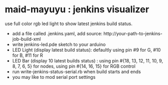 maid-mayuyu : jenkins visualizer
===========

use full color rgb led light to show latest jenkins build status.

* add a file called .jenkins.yaml, add source: http://your-path-to-jenkins-job-build-xml
* write jenkins-led.pde sketch to your arduino
 * LED Light (display latest build status): defaultly using pin #9 for G, #10 for B, #11 for R
 * LED Bar (display 10 latest builds status) : using pin #{18, 13, 12, 11, 10, 9, 8, 7, 6, 5} for nodes, using pin #{14, 16, 15} for RGB control
* run write-jenkins-status-serial.rb when build starts and ends
 * you may like to mod serial port settings
